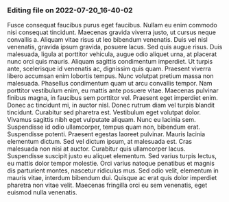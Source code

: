 

### Editing file on 2022-07-20_16-40-02

Fusce consequat faucibus purus eget faucibus. Nullam eu enim commodo nisi consequat tincidunt. Maecenas gravida viverra justo, ut cursus neque convallis a. Aliquam vitae risus ut leo bibendum venenatis. Duis vel nisl venenatis, gravida ipsum gravida, posuere lacus. Sed quis augue risus. Duis malesuada, ligula at porttitor vehicula, augue odio aliquet urna, at placerat nunc orci quis mauris. Aliquam sagittis condimentum imperdiet. Ut turpis ante, scelerisque id venenatis ac, dignissim quis quam. Praesent viverra libero accumsan enim lobortis tempus. Nunc volutpat pretium massa non malesuada. Phasellus condimentum quam ut arcu convallis tempor. Nam porttitor vestibulum enim, eu mattis ante posuere vitae.
Maecenas pulvinar finibus magna, in faucibus sem porttitor vel. Praesent eget imperdiet enim. Donec ac tincidunt mi, in auctor nisl. Donec rutrum diam vel turpis blandit tincidunt. Curabitur sed pharetra est. Vestibulum eget volutpat dolor. Vivamus sagittis nibh eget vulputate aliquam. Nunc eu lacinia sem. Suspendisse id odio ullamcorper, tempus quam non, bibendum erat. Suspendisse potenti. Praesent egestas laoreet pulvinar. Mauris lacinia elementum dictum.
Sed vel dictum ipsum, at malesuada est. Cras malesuada non nisi at auctor. Curabitur quis ullamcorper lacus. Suspendisse suscipit justo eu aliquet elementum. Sed varius turpis lectus, eu mattis dolor tempor molestie. Orci varius natoque penatibus et magnis dis parturient montes, nascetur ridiculus mus. Sed odio velit, elementum in mauris vitae, interdum bibendum dui. Quisque ac erat quis dolor imperdiet pharetra non vitae velit. Maecenas fringilla orci eu sem venenatis, eget euismod nulla venenatis.


